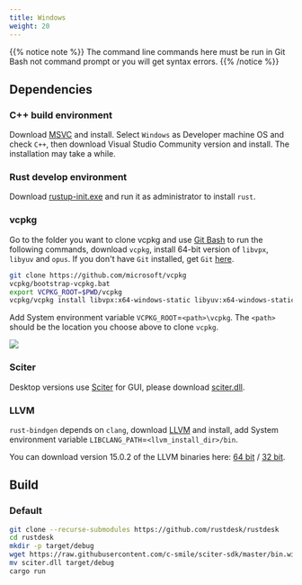 ```yaml
---
title: Windows
weight: 20
---
```


{{% notice note %}}
The command line commands here must be run in Git Bash not command prompt or you will get syntax errors.
{{% /notice %}}

## Dependencies

### C++ build environment

Download [MSVC](https://visualstudio.microsoft.com/) and install.
Select `Windows` as Developer machine OS and check `C++`, then download Visual Studio Community version and install. The installation may take a while.

### Rust develop environment

Download [rustup-init.exe](https://static.rust-lang.org/rustup/dist/x86_64-pc-windows-msvc/rustup-init.exe) and run it as administrator to install `rust`.

### vcpkg

Go to the folder you want to clone vcpkg and use [Git Bash](https://git-scm.com/download/win) to run the following commands, download `vcpkg`, install 64-bit version of `libvpx`, `libyuv` and `opus`.
If you don't have `Git` installed, get `Git` [here](https://git-scm.com/download/win).

```sh
git clone https://github.com/microsoft/vcpkg
vcpkg/bootstrap-vcpkg.bat
export VCPKG_ROOT=$PWD/vcpkg
vcpkg/vcpkg install libvpx:x64-windows-static libyuv:x64-windows-static opus:x64-windows-static aom:x64-windows-static
```

Add System environment variable `VCPKG_ROOT`=`<path>\vcpkg`. The `<path>` should be the location you choose above to clone `vcpkg`.

![](/docs/en/dev/build/windows/images/env.png)

### Sciter

Desktop versions use [Sciter](https://sciter.com/) for GUI, please download [sciter.dll](https://raw.githubusercontent.com/c-smile/sciter-sdk/master/bin.win/x64/sciter.dll).

### LLVM

`rust-bindgen` depends on `clang`, download [LLVM](https://github.com/llvm/llvm-project/releases) and install, add System environment variable `LIBCLANG_PATH`=`<llvm_install_dir>/bin`.

You can download version 15.0.2 of the LLVM binaries here: [64 bit](https://github.com/llvm/llvm-project/releases/download/llvmorg-15.0.2/LLVM-15.0.2-win64.exe) / [32 bit](https://github.com/llvm/llvm-project/releases/download/llvmorg-15.0.2/LLVM-15.0.2-win32.exe).

## Build

### Default

```sh
git clone --recurse-submodules https://github.com/rustdesk/rustdesk
cd rustdesk
mkdir -p target/debug
wget https://raw.githubusercontent.com/c-smile/sciter-sdk/master/bin.win/x64/sciter.dll
mv sciter.dll target/debug
cargo run
```
